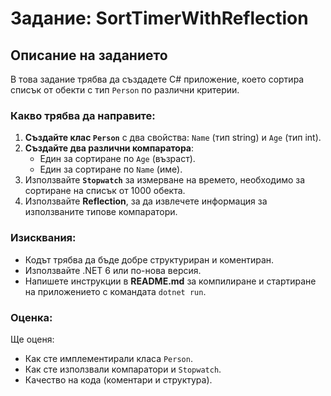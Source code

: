 # Задание: SortTimerWithReflection

## Описание на заданието

В това задание трябва да създадете C# приложение, което сортира списък от обекти с тип `Person` по различни критерии.

### Какво трябва да направите:
1. **Създайте клас `Person`** с два свойства: `Name` (тип string) и `Age` (тип int).
2. **Създайте два различни компаратора**:
    - Един за сортиране по `Age` (възраст).
    - Един за сортиране по `Name` (име).
3. Използвайте **`Stopwatch`** за измерване на времето, необходимо за сортиране на списък от 1000 обекта.
4. Използвайте **Reflection**, за да извлечете информация за използваните типове компаратори.

### Изисквания:
- Кодът трябва да бъде добре структуриран и коментиран.
- Използвайте .NET 6 или по-нова версия.
- Напишете инструкции в **README.md** за компилиране и стартиране на приложението с командата `dotnet run`.

### Оценка:
Ще оценя:
- Как сте имплементирали класа `Person`.
- Как сте използвали компаратори и `Stopwatch`.
- Качество на кода (коментари и структура).
